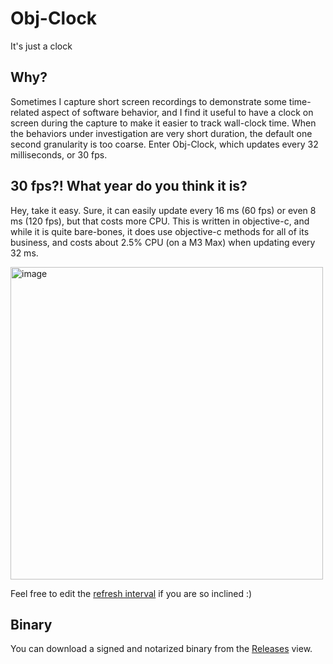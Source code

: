 # Obj-Clock

It's just a clock

## Why?

Sometimes I capture short screen recordings to demonstrate some time-related aspect of software behavior, and I find it useful to have a clock on screen during the capture to make it easier to track wall-clock time. When the behaviors under investigation are very short duration, the default one second granularity is too coarse. Enter Obj-Clock, which updates every 32 milliseconds, or 30 fps.

## 30 fps?! What year do you think it is?

Hey, take it easy. Sure, it can easily update every 16 ms (60 fps) or even 8 ms (120 fps), but that costs more CPU. This is written in objective-c, and while it is quite bare-bones, it does use objective-c methods for all of its business, and costs about 2.5% CPU (on a M3 Max) when updating every 32 ms.

<img width="500" alt="image" src="https://github.com/user-attachments/assets/f7470c78-3b9a-424f-a1ee-ce592577399f" />

Feel free to edit the [refresh interval](https://github.com/dreness/Obj-Clock/blob/main/Obj-Clock/ViewController.m#L20) if you are so inclined :)

## Binary

You can download a signed and notarized binary from the [Releases](https://github.com/dreness/Obj-Clock/releases) view.
